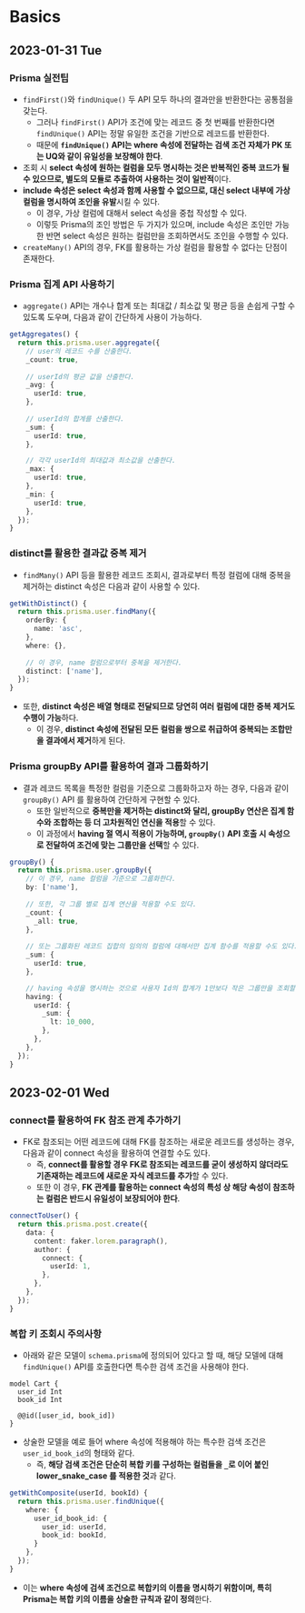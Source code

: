 # Basics
## 2023-01-31 Tue
### Prisma 실전팁
* `findFirst()`와 `findUnique()` 두 API 모두 하나의 결과만을 반환한다는 공통점을 갖는다.
    * 그러나 `findFirst()` API가 조건에 맞는 레코드 중 첫 번째를 반환한다면 `findUnique()` API는 정말 유일한 조건을 기반으로 레코드를 반환한다.
    * 때문에 **`findUnique()` API는 where 속성에 전달하는 검색 조건 자체가 PK 또는 UQ와 같이 유일성을 보장해야 한다**.
* 조회 시 **select 속성에 원하는 컬럼을 모두 명시하는 것은 반복적인 중복 코드가 될 수 있으므로, 별도의 모듈로 추출하여 사용하는 것이 일반적**이다.
* **include 속성은 select 속성과 함께 사용할 수 없으므로, 대신 select 내부에 가상 컬럼을 명시하여 조인을 유발**시킬 수 있다.
    * 이 경우, 가상 컬럼에 대해서 select 속성을 중첩 작성할 수 있다.
    * 이렇듯 Prisma의 조인 방법은 두 가지가 있으며, include 속성은 조인만 가능한 반면 select 속성은 원하는 컬럼만을 조회하면서도 조인을 수행할 수 있다.
* `createMany()` API의 경우, FK를 활용하는 가상 컬럼을 활용할 수 없다는 단점이 존재한다.

### Prisma 집계 API 사용하기
* `aggregate()` API는 개수나 합계 또는 최대값 / 최소값 및 평균 등을 손쉽게 구할 수 있도록 도우며, 다음과 같이 간단하게 사용이 가능하다.
```typescript
getAggregates() {
  return this.prisma.user.aggregate({
    // user의 레코드 수를 산출한다.
    _count: true,
    
    // userId의 평균 값을 산출한다.
    _avg: {
      userId: true,
    },
    
    // userId의 합계를 산출한다.
    _sum: {
      userId: true,
    },

    // 각각 userId의 최대값과 최소값을 산출한다.
    _max: {
      userId: true,
    },
    _min: {
      userId: true,
    },
  });
}
```

### distinct를 활용한 결과값 중복 제거
* `findMany()` API 등을 활용한 레코드 조회시, 결과로부터 특정 컬럼에 대해 중복을 제거하는 distinct 속성은 다음과 같이 사용할 수 있다.
```typescript
getWithDistinct() {
  return this.prisma.user.findMany({
    orderBy: {
      name: 'asc',
    },
    where: {},
    
    // 이 경우, name 컬럼으로부터 중복을 제거한다.
    distinct: ['name'],
  });
}
```
* 또한, **distinct 속성은 배열 형태로 전달되므로 당연히 여러 컬럼에 대한 중복 제거도 수행이 가능**하다.
  * 이 경우, **distinct 속성에 전달된 모든 컬럼을 쌍으로 취급하여 중복되는 조합만을 결과에서 제거**하게 된다.

### Prisma groupBy API를 활용하여 결과 그룹화하기
* 결과 레코드 목록을 특정한 컬럼을 기준으로 그룹화하고자 하는 경우, 다음과 같이 `groupBy()` API 를 활용하여 간단하게 구현할 수 있다.
  * 또한 일반적으로 **중복만을 제거하는 distinct와 달리, groupBy 연산은 집계 함수와 조합하는 등 더 고차원적인 연신을 적용**할 수 있다.
  * 이 과정에서 **having 절 역시 적용이 가능하며, `groupBy()` API 호출 시 속성으로 전달하여 조건에 맞는 그룹만을 선택**할 수 있다.
```typescript
groupBy() {
  return this.prisma.user.groupBy({
    // 이 경우, name 컬럼을 기준으로 그룹화한다.
    by: ['name'],
    
    // 또한, 각 그룹 별로 집계 연산을 적용할 수도 있다.
    _count: {
      _all: true,
    },
    
    // 또는 그룹화된 레코드 집합의 임의의 컬럼에 대해서만 집계 함수를 적용할 수도 있다.
    _sum: {
      userId: true,
    },

    // having 속성을 명시하는 것으로 사용자 Id의 합계가 1만보다 작은 그룹만을 조회할 수 있다.
    having: {
      userId: {
        _sum: {
          lt: 10_000,
        },
      },
    },
  });
}
```

## 2023-02-01 Wed
### connect를 활용하여 FK 참조 관계 추가하기
* FK로 참조되는 어떤 레코드에 대해 FK를 참조하는 새로운 레코드를 생성하는 경우, 다음과 같이 connect 속성을 활용하여 연결할 수도 있다.
  * 즉, **connect를 활용할 경우 FK로 참조되는 레코드를 굳이 생성하지 않더라도 기존재하는 레코드에 새로운 자식 레코드를 추가**할 수 있다.
  * 또한 이 경우, **FK 관계를 활용하는 connect 속성의 특성 상 해당 속성이 참조하는 컬럼은 반드시 유일성이 보장되어야 한다**.
```typescript
connectToUser() {
  return this.prisma.post.create({
    data: {
      content: faker.lorem.paragraph(),
      author: {
        connect: {
          userId: 1,
        },
      },
    },
  });
}
```

### 복합 키 조회시 주의사항
* 아래와 같은 모델이 `schema.prisma`에 정의되어 있다고 할 때, 해당 모델에 대해 `findUnique()` API를 호출한다면 특수한 검색 조건을 사용해야 한다.
```
model Cart {
  user_id Int
  book_id Int
  
  @@id([user_id, book_id])
}
```
* 상술한 모델을 예로 들어 where 속성에 적용해야 하는 특수한 검색 조건은 `user_id_book_id`의 형태와 같다.
  * 즉, **해당 검색 조건은 단순히 복합 키를 구성하는 컬럼들을 `_`로 이어 붙인 lower_snake_case 를 적용한 것**과 같다.
```typescript
getWithComposite(userId, bookId) {
  return this.prisma.user.findUnique({
    where: {
      user_id_book_id: {
        user_id: userId,
        book_id: bookId,
      }
    },
  });
}
```
* 이는 **where 속성에 검색 조건으로 복합키의 이름을 명시하기 위함이며, 특히 Prisma는 복합 키의 이름을 상술한 규칙과 같이 정의**한다.